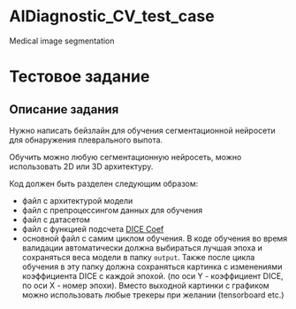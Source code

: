 # AIDiagnostic_CV_test_case
Medical image segmentation

# Тестовое задание

## Описание задания

Нужно написать бейзлайн для обучения сегментационной нейросети для обнаружения плеврального выпота. 

Обучить можно любую сегментационную нейросеть, можно использовать 2D или 3D архитектуру.

Код должен быть разделен следующим образом:

- файл с архитектурой модели
- файл с препроцессингом данных для обучения
- файл с датасетом
- файл с функцией подсчета [DICE Coef](https://radiopaedia.org/articles/dice-similarity-coefficient#:~:text=The%20Dice%20similarity%20coefficient%2C%20also,between%20two%20sets%20of%20data.)
- основной файл с самим циклом обучения. В коде обучения во время валидации автоматически должна  выбираться лучшая эпоха и сохраняться веса модели в папку `output`. Также после цикла обучения в эту папку должна сохраняться картинка с изменениями коэффициента DICE с каждой эпохой. (по оси Y - коэффициент DICE, по оси X - номер эпохи). Вместо выходной картинки с графиком можно использовать любые трекеры при желании (tensorboard etc.)
